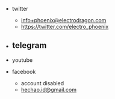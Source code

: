 


- twitter
    - info+phoenix@electrodragon.com
    - https://twitter.com/electro_phoenix
- telegram
    - 
- youtube 


- facebook 
  - account disabled
  - hechao.id@gmail.com